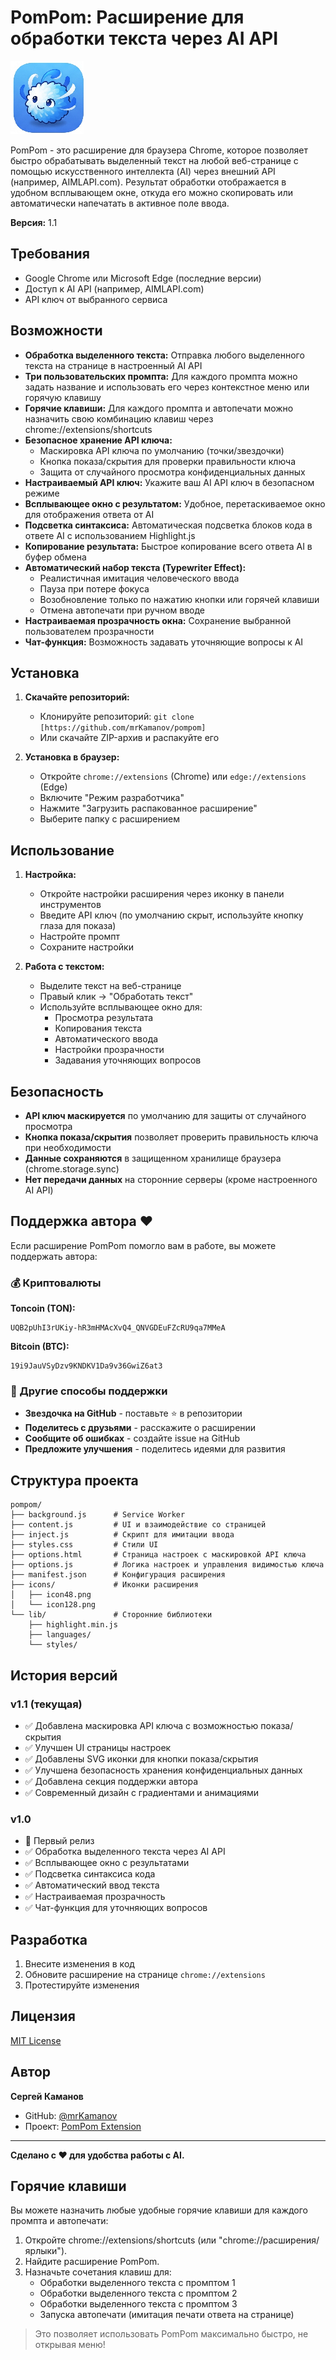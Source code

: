 # PomPom: Расширение для обработки текста через AI API

![Логотип PomPom](icons/icon128.png)

PomPom - это расширение для браузера Chrome, которое позволяет быстро обрабатывать выделенный текст на любой веб-странице с помощью искусственного интеллекта (AI) через внешний API (например, AIMLAPI.com). Результат обработки отображается в удобном всплывающем окне, откуда его можно скопировать или автоматически напечатать в активное поле ввода.

**Версия:** 1.1

## Требования

* Google Chrome или Microsoft Edge (последние версии)
* Доступ к AI API (например, AIMLAPI.com)
* API ключ от выбранного сервиса

## Возможности

* **Обработка выделенного текста:** Отправка любого выделенного текста на странице в настроенный AI API
* **Три пользовательских промпта:** Для каждого промпта можно задать название и использовать его через контекстное меню или горячую клавишу
* **Горячие клавиши:** Для каждого промпта и автопечати можно назначить свою комбинацию клавиш через chrome://extensions/shortcuts
* **Безопасное хранение API ключа:** 
  * Маскировка API ключа по умолчанию (точки/звездочки)
  * Кнопка показа/скрытия для проверки правильности ключа
  * Защита от случайного просмотра конфиденциальных данных
* **Настраиваемый API ключ:** Укажите ваш AI API ключ в безопасном режиме
* **Всплывающее окно с результатом:** Удобное, перетаскиваемое окно для отображения ответа от AI
* **Подсветка синтаксиса:** Автоматическая подсветка блоков кода в ответе AI с использованием Highlight.js
* **Копирование результата:** Быстрое копирование всего ответа AI в буфер обмена
* **Автоматический набор текста (Typewriter Effect):** 
  * Реалистичная имитация человеческого ввода
  * Пауза при потере фокуса
  * Возобновление только по нажатию кнопки или горячей клавиши
  * Отмена автопечати при ручном вводе
* **Настраиваемая прозрачность окна:** Сохранение выбранной пользователем прозрачности
* **Чат-функция:** Возможность задавать уточняющие вопросы к AI

## Установка

1. **Скачайте репозиторий:**
   * Клонируйте репозиторий: `git clone [https://github.com/mrKamanov/pompom]`
   * Или скачайте ZIP-архив и распакуйте его

2. **Установка в браузер:**
   * Откройте `chrome://extensions` (Chrome) или `edge://extensions` (Edge)
   * Включите "Режим разработчика"
   * Нажмите "Загрузить распакованное расширение"
   * Выберите папку с расширением

## Использование

1. **Настройка:**
   * Откройте настройки расширения через иконку в панели инструментов
   * Введите API ключ (по умолчанию скрыт, используйте кнопку глаза для показа)
   * Настройте промпт
   * Сохраните настройки

2. **Работа с текстом:**
   * Выделите текст на веб-странице
   * Правый клик → "Обработать текст"
   * Используйте всплывающее окно для:
     * Просмотра результата
     * Копирования текста
     * Автоматического ввода
     * Настройки прозрачности
     * Задавания уточняющих вопросов

## Безопасность

* **API ключ маскируется** по умолчанию для защиты от случайного просмотра
* **Кнопка показа/скрытия** позволяет проверить правильность ключа при необходимости
* **Данные сохраняются** в защищенном хранилище браузера (chrome.storage.sync)
* **Нет передачи данных** на сторонние серверы (кроме настроенного AI API)

## Поддержка автора ❤️

Если расширение PomPom помогло вам в работе, вы можете поддержать автора:

### 💰 Криптовалюты

**Toncoin (TON):**
```
UQB2pUhI3rUKiy-hR3mHMAcXvQ4_QNVGDEuFZcRU9qa7MMeA
```

**Bitcoin (BTC):**
```
19i9JauVSyDzv9KNDKV1Da9v36GwiZ6at3
```

### 🌟 Другие способы поддержки

* **Звездочка на GitHub** - поставьте ⭐ в репозитории
* **Поделитесь с друзьями** - расскажите о расширении
* **Сообщите об ошибках** - создайте issue на GitHub
* **Предложите улучшения** - поделитесь идеями для развития

## Структура проекта

```
pompom/
├── background.js      # Service Worker
├── content.js         # UI и взаимодействие со страницей
├── inject.js          # Скрипт для имитации ввода
├── styles.css         # Стили UI
├── options.html       # Страница настроек с маскировкой API ключа
├── options.js         # Логика настроек и управления видимостью ключа
├── manifest.json      # Конфигурация расширения
├── icons/             # Иконки расширения
│   ├── icon48.png
│   └── icon128.png
└── lib/               # Сторонние библиотеки
    ├── highlight.min.js
    ├── languages/
    └── styles/
```

## История версий

### v1.1 (текущая)
* ✅ Добавлена маскировка API ключа с возможностью показа/скрытия
* ✅ Улучшен UI страницы настроек
* ✅ Добавлены SVG иконки для кнопки показа/скрытия
* ✅ Улучшена безопасность хранения конфиденциальных данных
* ✅ Добавлена секция поддержки автора
* ✅ Современный дизайн с градиентами и анимациями

### v1.0
* 🎉 Первый релиз
* ✅ Обработка выделенного текста через AI API
* ✅ Всплывающее окно с результатами
* ✅ Подсветка синтаксиса кода
* ✅ Автоматический ввод текста
* ✅ Настраиваемая прозрачность
* ✅ Чат-функция для уточняющих вопросов

## Разработка

1. Внесите изменения в код
2. Обновите расширение на странице `chrome://extensions`
3. Протестируйте изменения

## Лицензия

[MIT License](LICENSE)

## Автор

**Сергей Каманов**

- GitHub: [@mrKamanov](https://github.com/mrKamanov)
- Проект: [PomPom Extension](https://github.com/mrKamanov/pompom)

---
**Сделано с ❤️ для удобства работы с AI.**

## Горячие клавиши

Вы можете назначить любые удобные горячие клавиши для каждого промпта и автопечати:

1. Откройте chrome://extensions/shortcuts (или "chrome://расширения/ярлыки").
2. Найдите расширение PomPom.
3. Назначьте сочетания клавиш для:
   - Обработки выделенного текста с промптом 1
   - Обработки выделенного текста с промптом 2
   - Обработки выделенного текста с промптом 3
   - Запуска автопечати (имитация печати ответа на странице)

> Это позволяет использовать PomPom максимально быстро, не открывая меню!